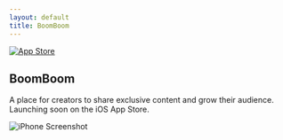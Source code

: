 ```yaml
---
layout: default
title: BoomBoom
---
```


<div class="landing-container">
  <div class="left-section">
    <a href="#">
      <img src="https://github.com/user-attachments/assets/01f7c995-f489-4dc5-a47c-ed17c5024fb7" alt="App Store" class="store-badge" />
    </a>
    <h2>BoomBoom</h2>
    <p>
      A place for creators to share exclusive content and grow their audience. Launching soon on the iOS App Store.
    </p>
    
  </div>
  <div class="right-section">
    <img src="https://github.com/user-attachments/assets/e8808165-c868-458e-92aa-fe645b588e40" alt="iPhone Screenshot" class="phone" />
  </div>
</div>


<!-- 
---
layout: default
title: BoomBoom
---

# We're under construction, check back soon!

##Coming soon to the iOS App Store

# BoomBoom Directory 

### Review our terms and policies:  
-->

<!-- - 📜 [Terms of Service](./tos) (coming soon) -->
<!-- - 🔒 [Privacy Policy](./privacy-policy) (coming soon) -->
<!-- - 🤝 [Community Guidelines](./community-guidelines) (coming soon) -->
